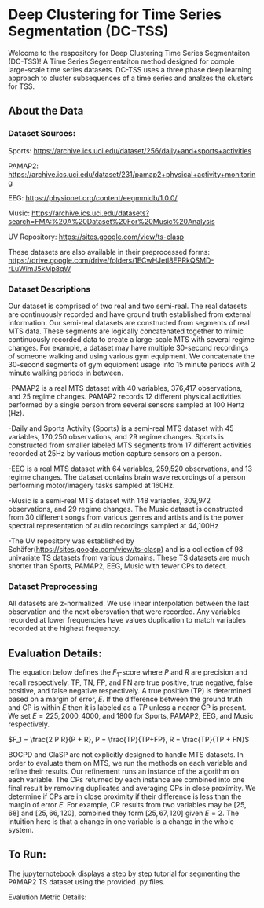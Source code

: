 # Deep Clustering for Time Series Segmentation (DC-TSS)

Welcome to the respository for Deep Clustering Time Series Segmentaiton (DC-TSS)! A Time Series Segementaiton method designed for comple large-scale time series datasets. DC-TSS uses a three phase deep learning approach to cluster subsequences of a time series and analzes the clusters for TSS.

## About the Data

### Dataset Sources:

Sports: https://archive.ics.uci.edu/dataset/256/daily+and+sports+activities

PAMAP2: https://archive.ics.uci.edu/dataset/231/pamap2+physical+activity+monitoring

EEG: https://physionet.org/content/eegmmidb/1.0.0/

Music: https://archive.ics.uci.edu/datasets?search=FMA:%20A%20Dataset%20For%20Music%20Analysis

UV Repository: https://sites.google.com/view/ts-clasp

These datasets are also available in their preprocessed forms:
https://drive.google.com/drive/folders/1ECwHJetl8EPRkQSMD-rLuWimJ5kMp8qW

### Dataset Descriptions

Our dataset is comprised of two real and two semi-real. The real datasets are continuously recorded and have ground truth established from external information. Our semi-real datasets are constructed from segments of real MTS data. These segments are logically concatenated together to mimic continuously recorded data to create a large-scale MTS with several regime changes. For example, a dataset may have multiple 30-second recordings of someone walking and using various gym equipment. We concatenate the 30-second segments of gym equipment usage into 15 minute periods with 2 minute walking periods in between. 

-PAMAP2 is a real MTS dataset with 40 variables, 376,417 observations, and 25 regime changes. PAMAP2 records 12 different physical activities performed by a single person from several sensors sampled at 100 Hertz (Hz).

-Daily and Sports Activity (Sports) is a semi-real MTS dataset with 45 variables, 170,250 observations, and 29 regime changes. Sports is constructed from smaller labeled MTS segments from 17 different activities recorded at 25Hz by various motion capture sensors on a person.

-EEG is a real MTS dataset with 64 variables, 259,520 observations, and 13 regime changes. The dataset contains brain wave recordings of a person performing motor/imagery tasks sampled at 160Hz.

-Music is a semi-real MTS dataset with 148 variables, 309,972 observations, and 29 regime changes. The Music dataset is constructed from 30 different songs from various genres and artists and is the power spectral representation of audio recordings sampled at 44,100Hz

-The UV repository was established by Schäfer(https://sites.google.com/view/ts-clasp) and is a collection of 98 univariate TS datasets from various domains. These TS datasets are much shorter than Sports, PAMAP2, EEG, Music with fewer CPs to detect.

### Dataset Preprocessing

All datasets are z-normalized. We use linear interpolation between the last observation and the next obersvation that were recorded. Any variables recorded at lower frequencies have values duplication to match variables recorded at the highest frequency.

## Evaluation Details:
The equation below defines the $F_1$-score where $P$ and $R$ are precision and recall respectively. TP, TN, FP, and FN are true positive, true negative, false positive, and false negative respectively.  A true positive (TP) is determined based on a margin of error, $E$. If the difference between the ground truth and CP is within $E$ then it is labeled as a $TP$ unless a nearer CP is present. We set $E = 225, 2000, 4000,$ and $1800$ for Sports, PAMAP2, EEG, and Music respectively. 

$F_1 = \frac{2 P R}{P + R}, P = \frac{TP}{TP+FP}, R = \frac{TP}{TP + FN}$

BOCPD and ClaSP are not explicitly designed to handle MTS datasets. In order to evaluate them on MTS, we run the methods on each variable and refine their results. Our refinement runs an instance of the algorithm on each variable. The CPs returned by each instance are combined into one final result by removing duplicates and averaging CPs in close proximity. We determine if CPs are in close proximity if their difference is less than the margin of error $E$. For example, CP results from two variables may be $[25, 68]$ and $[25, 66, 120]$, combined they form $[25, 67, 120]$ given $E=2$. The intuition here is that a change in one variable is a change in the whole system.


## To Run:
The jupyternotebook displays a step by step tutorial for segmenting the PAMAP2 TS dataset using the provided .py files.

Evalution Metric Details:

